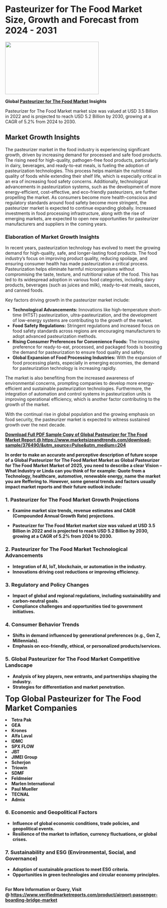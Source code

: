 <H1>Pasteurizer for The Food Market Size, Growth and Forecast from 2024 - 2031</H1><img class="aligncenter size-medium wp-image-584254" src="https://thirdeyenews.in/wp-content/uploads/2024/09/Global-Market-Research-300x168.jpeg" alt="" width="300" height="168" /><p><strong>Global&nbsp;<a href="https://www.marketsizeandtrends.com/download-sample/376490/&amp;utm_source=Pulse&amp;utm_medium=204">Pasteurizer for The Food Market</a> Insights</strong></p><p>Pasteurizer for The Food Market market size was valued at USD 3.5 Billion in 2022 and is projected to reach USD 5.2 Billion by 2030, growing at a CAGR of 5.2% from 2024 to 2030.</p><p><h2>Market Growth Insights</h2> <p>The pasteurizer market in the food industry is experiencing significant growth, driven by increasing demand for processed and safe food products. The rising need for high-quality, pathogen-free food products, particularly in dairy, beverages, and ready-to-eat meals, is fueling the adoption of pasteurization technologies. This process helps maintain the nutritional quality of foods while extending their shelf life, which is especially critical in an era of increasing food safety concerns. Additionally, technological advancements in pasteurization systems, such as the development of more energy-efficient, cost-effective, and eco-friendly pasteurizers, are further propelling the market. As consumers become more health-conscious and regulatory standards around food safety become more stringent, the pasteurizer market is expected to continue expanding globally. Increased investments in food processing infrastructure, along with the rise of emerging markets, are expected to open new opportunities for pasteurizer manufacturers and suppliers in the coming years.</p> <p><strong><a href="download-link"></a></strong></p> <h3>Elaboration of Market Growth Insights</h3> <p>In recent years, pasteurization technology has evolved to meet the growing demand for high-quality, safe, and longer-lasting food products. The food industry’s focus on improving product quality, reducing spoilage, and ensuring consumer health has made pasteurization a critical process. Pasteurization helps eliminate harmful microorganisms without compromising the taste, texture, and nutritional value of the food. This has led to its widespread adoption in various food categories, including dairy products, beverages (such as juices and milk), ready-to-eat meals, sauces, and canned foods.</p> <p>Key factors driving growth in the pasteurizer market include:</p> <ul> <li><strong>Technological Advancements:</strong> Innovations like high-temperature short-time (HTST) pasteurization, ultra-pasteurization, and the development of low-energy systems are contributing to the growth of the market.</li> <li><strong>Food Safety Regulations:</strong> Stringent regulations and increased focus on food safety standards across regions are encouraging manufacturers to adopt advanced pasteurization methods.</li> <li><strong>Rising Consumer Preferences for Convenience Foods:</strong> The increasing preference for ready-to-eat, processed, and packaged foods is boosting the demand for pasteurization to ensure food quality and safety.</li> <li><strong>Global Expansion of Food Processing Industries:</strong> With the expansion of food processing plants, especially in emerging economies, the demand for pasteurization technology is increasing rapidly.</li> </ul> <p>The market is also benefiting from the increased awareness of environmental concerns, prompting companies to develop more energy-efficient and sustainable pasteurization technologies. Furthermore, the integration of automation and control systems in pasteurization units is improving operational efficiency, which is another factor contributing to the growth of the market.</p> <p>With the continual rise in global population and the growing emphasis on food security, the pasteurizer market is expected to witness sustained growth over the next decade.</p> <p><strong><a href="more-info-link"></p><p><span class=""><strong>Download Full PDF Sample Copy of Global Pasteurizer for The Food Market Report</strong> @ <a href="https://www.marketsizeandtrends.com/download-sample/376490/&amp;utm_source=Pulse&amp;utm_medium=204" target="_blank">https://www.marketsizeandtrends.com/download-sample/376490/&amp;utm_source=Pulse&amp;utm_medium=204</a></span></p><p>In order to make an accurate and perceptive description of future scope of a Global&nbsp;Pasteurizer for The Food Market Market as Global&nbsp;Pasteurizer for The Food Market Market of 2025, you need to describe a clear Vision &ndash; What Industry or Linda can you think of for example: Quote from a Technology, healthcare, automotive, renewable energy, name the market you are Reffering to. However, some general trends and factors usually impact market reports and their future outlook include:</p><h3>1.&nbsp;<strong>Pasteurizer for The Food Market Growth Projections</strong></h3><ul><li>Examine market size trends, revenue estimates and CAGR (Compounded Annual Growth Rate) projections.</li><li><p>Pasteurizer for The Food Market market size was valued at USD 3.5 Billion in 2022 and is projected to reach USD 5.2 Billion by 2030, growing at a CAGR of 5.2% from 2024 to 2030.</p></li></ul><h3>2.&nbsp;<strong>Pasteurizer for The Food Market Technological Advancements</strong></h3><ul><li>Integration of AI, IoT, blockchain, or automation in the industry.</li><li>Innovations driving cost reductions or improving efficiency.</li></ul><h3>3.&nbsp;<strong>Regulatory and Policy Changes</strong></h3><ul><li>Impact of global and regional regulations, including sustainability and carbon-neutral goals.</li><li>Compliance challenges and opportunities tied to government initiatives.</li></ul><h3>4.&nbsp;<strong>Consumer Behavior Trends</strong></h3><ul><li>Shifts in demand influenced by generational preferences (e.g., Gen Z, Millennials).</li><li>Emphasis on eco-friendly, ethical, or personalized products/services.</li></ul><h3>5.&nbsp;<strong>Global Pasteurizer for The Food Market Competitive Landscape</strong></h3><ul><li>Analysis of key players, new entrants, and partnerships shaping the industry.</li><li>Strategies for differentiation and market penetration.</li></ul><p data-pm-slice="1 1 []"><span style="color: inherit; font-family: inherit; font-size: 25px;">Top Global Pasteurizer for The Food Market Companies</span></p><div class="" data-test-id=""><p><li>Tetra Pak</li><li> GEA</li><li> Krones</li><li> Alfa Laval</li><li> IDMC</li><li> SPX FLOW</li><li> JBT</li><li> JIMEI Group</li><li> Scherjon</li><li> Triowin</li><li> SDMF</li><li> Feldmeier</li><li> Marlen International</li><li> Paul Mueller</li><li> TECNAL</li><li> Admix</li></p></div><h3>6.&nbsp;<strong>Economic and Geopolitical Factors</strong></h3><ul><li>Influence of global economic conditions, trade policies, and geopolitical events.</li><li>Resilience of the market to inflation, currency fluctuations, or global crises.</li></ul><h3>7.&nbsp;<strong>Sustainability and ESG (Environmental, Social, and Governance)</strong></h3><ul><li>Adoption of sustainable practices to meet ESG criteria.</li><li>Opportunities in green technologies and circular economy principles.</li></ul><h2><strong style="font-size: 14px;">For More Information or Query, Visit @&nbsp;</strong><a style="background-color: #ffffff; font-size: 14px;" href="https://www.marketsizeandtrends.com/report/pasteurizer-for-the-food-market/" target="_blank">https://www.verifiedmarketreports.com/product/airport-passenger-boarding-bridge-market</a></h2>
